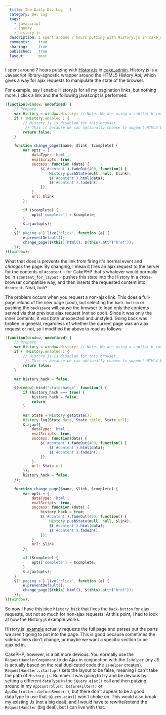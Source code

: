 ```yaml
---
  title: The Daily Dev Log - 1
  category: Dev Log
  tags:
    - javascript
    - jquery
    - history.js
  description: I spent around 7 hours putzing with History.js in cake_admin. While History.js should auto-ajax any web application, it doesn't quite play nice with CakePHP.
  comments:    true
  sharing:     true
  published:   true
  layout:      post
---
```


I spent around 7 hours putzing with [History.js](https://github.com/balupton/history.js) in [cake_admin](https://github.com/josegonzalez/cake_admin). History.js is a Javascript library-agnostic wrapper around the HTML5 History Api, which gives a way for ajax requests to manipulate the state of the browser.

For example, say I enable History.js for all my pagination links, but nothing more. I click a link and the following javascript is performed:

```javascript
(function(window, undefined) {
    // Prepare
    var History = window.History; // Note: We are using a capital H instead of a lower h
    if ( !History.enabled ) {
        // History.js is disabled for this browser.
         // This is because we can optionally choose to support HTML4 browsers or not.
        return false;
    }

    function change_page($name, $link, $complete) {
        var opts = {
            dataType: 'html',
            evalScripts: true,
            success: function (data) {
                $('#content').fadeOut(400, function() {
                    History.pushState(null, null, $link);
                    $('#content').html(data);
                    $('#content').fadeIn();
                });
            },
            url: $link
        };

        if ($complete) {
            opts['complete'] = $complete;
        }
        $.ajax(opts);
    }
    $('.paging a').live('click', function (e) {
        e.preventDefault();
        change_page($(this).html(), $(this).attr('href'));
    });
})(window);
```

What that does is prevents the link from firing it's normal event and _changes_ the page. By changing, I mean it fires an ajax request to the server for the contents of `#content` - for CakePHP that's whatever would normally be in `$content_for_layout` - pushes this state into the History in a cross-browser compatible way, and then inserts the requested content into `#content`. Neat, huh?

The problem occurs when you request a non-ajax link. This does a full-page reload of the new page (cool), but selecting the `back-button` or pushing the `backspace` will cause the browser to load only the contents served via that previous ajax request (not so cool). Since it was only the inner contents, it was both unexpected and unstyled. Going back was broken in general, regardless of whether the current page was an ajax request or not, so I modified the above to read as follows:

```javascript
(function(window, undefined) {
    // Prepare
    var History = window.History; // Note: We are using a capital H instead of a lower h
    if ( !History.enabled ) {
        // History.js is disabled for this browser.
         // This is because we can optionally choose to support HTML4 browsers or not.
        return false;
    }

    var history_hack = false;

    $(window).bind("statechange", function() {
        if (history_hack === true) {
            history_hack = false;
            return;
        }

        var State = History.getState();
        History.log(State.data, State.title, State.url);
        $.ajax({
            dataType: 'html',
            evalScripts: true,
            success: function(data) {
                $('#content').fadeOut(400, function() {
                    $('#content').html(data);
                    $('#content').fadeIn();
                });
            },
            url: State.url
        });
        history_hack = false;
    });

    function change_page($name, $link, $complete) {
        var opts = {
            dataType: 'html',
            evalScripts: true,
            success: function (data) {
                history_hack = true;
                $('#content').fadeOut(400, function() {
                    History.pushState(null, null, $link);
                    $('#content').html(data);
                    $('#content').fadeIn();
                });
            },
            url: $link
        };

        if ($complete) {
            opts['complete'] = $complete;
        }
        $.ajax(opts);
    }
    $('.paging a').live('click', function (e) {
        e.preventDefault();
        change_page($(this).html(), $(this).attr('href'));
    });
})(window);
```

So now I have this nice `history_hack` that fixes the `back-button` for ajax requests, but not so much for non-ajax requests. At this point, I had to look at how the History.js example works.

History.js' [example](https://gist.github.com/854622) actually requests the full page and parses out the parts we aren't going to put into the page. This is good because sometimes the sidebar links don't change, or maybe we want a specific section to be ajax'ed in.

CakePHP, however, is a bit more devious. You normally use the `RequestHandlerComponent` to do Ajax in conjunction with the `JsHelper` (my JS is actually based on the real duplicated code the `JsHelper` creates). `RequestHandler::startup()` sets the layout to be false, meaning I can't take the path of `History.js`. Bummer. I was going to try and be devious by setting a different `dataType` in the `jQuery.ajax()` call and then putzing around in my `AppController::beforeFilter()` or `AppController::beforeRender()`, but there don't appear to be a good dataType to use that `jQuery.ajax()` won't choke on. This would also break my existing Js (not a big deal), and I would have to rewrite/extend the `RequestHandler` (big deal), but I can live with that.
